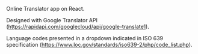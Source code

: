 Online Translator app on React.


Designed with Google Translator API  (https://rapidapi.com/googlecloud/api/google-translate1). 

Language codes presented in a dropdown indicated in ISO 639 specification (https://www.loc.gov/standards/iso639-2/php/code_list.php).
